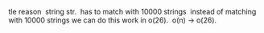 tle reason
​
string str.
​
has to match with 10000 strings
​
instead of matching with 10000 strings
we can do this work in o(26).
​
o(n) -> o(26).
​